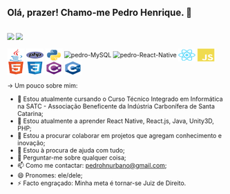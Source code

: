 ## Olá, prazer! Chamo-me Pedro Henrique. 👋
<br>
<div style="display: inline_block">
  <img height="180em" src="https://github-readme-stats.vercel.app/api?username=pedrohnurbano&show_icons=true&theme=dark&include_all_commits=true&count_private=true"/>
  <img height="180em" src="https://github-readme-stats.vercel.app/api/top-langs/?username=pedrohnurbano&layout=compact&langs_count=7&theme=dark"/>
</div>
<div style="display: inline_block"><br>
<img align="center" alt="pedro-Java" height="30" width="40" src="https://raw.githubusercontent.com/devicons/devicon/master/icons/java/java-original.svg">
<img align="center" alt="pedro-PHP" height="30" width="40" src="https://raw.githubusercontent.com/devicons/devicon/master/icons/php/php-original.svg">
<img align="center" alt="pedro-Python" height="30" width="40" src="https://raw.githubusercontent.com/devicons/devicon/master/icons/python/python-original.svg">
<img align="center" alt="pedro-MySQL" height="30" width="40" src="https://cdn.jsdelivr.net/gh/devicons/devicon/icons/mysql/mysql-original.svg" />
<img align="center" alt="pedro-React-Native" height="30" width="40" src="https://reactnative.dev/img/header_logo.svg">
<img align="center" alt="pedro-React" height="30" width="40" src="https://raw.githubusercontent.com/devicons/devicon/master/icons/react/react-original.svg">
<img align="center" alt="pedro-Js" height="30" width="40" src="https://raw.githubusercontent.com/devicons/devicon/master/icons/javascript/javascript-plain.svg">
<img align="center" alt="pedro-HTML" height="30" width="40" src="https://raw.githubusercontent.com/devicons/devicon/master/icons/html5/html5-original.svg">
<img align="center" alt="pedro-CSS" height="30" width="40" src="https://raw.githubusercontent.com/devicons/devicon/master/icons/css3/css3-original.svg">
<img align="center" alt="pedro-Csharp" height="30" width="40" src="https://raw.githubusercontent.com/devicons/devicon/master/icons/csharp/csharp-original.svg">
<img align="center" alt="pedro-Cplusplus" height="30" width="40" src="https://raw.githubusercontent.com/devicons/devicon/master/icons/cplusplus/cplusplus-original.svg">
</div>
<br>
→ Um pouco sobre mim:

- 🔭 Estou atualmente cursando o Curso Técnico Integrado em Informática na SATC - Associação Beneficente da Indústria Carbonífera de Santa Catarina;
- 🌱 Estou atualmente a aprender React Native, React.js, Java, Unity3D, PHP;
- 🚀 Estou a procurar colaborar em projetos que agregam conhecimento e inovação;
- 🤔 Estou à procura de ajuda com tudo;
- 💬 Perguntar-me sobre qualquer coisa;
- 📫 Como me contactar: pedrohnurbano@gmail.com;
- 😄 Pronomes: ele/dele;
- ⚡ Facto engraçado: Minha meta é tornar-se Juiz de Direito.
